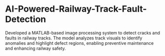 # AI-Powered-Railway-Track-Fault-Detection
Developed a MATLAB-based image processing system to detect cracks and faults in railway tracks. The model analyzes track visuals to identify anomalies and highlight defect regions, enabling preventive maintenance and enhancing railway safety.
